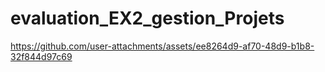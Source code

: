 ﻿# evaluation_EX2_gestion_Projets



https://github.com/user-attachments/assets/ee8264d9-af70-48d9-b1b8-32f844d97c69

